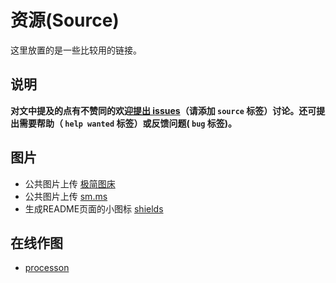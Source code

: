 # 资源(Source)
这里放置的是一些比较用的链接。

## 说明
**对文中提及的点有不赞同的欢迎[提出 issues](https://github.com/kuckboy1994/dailyNote/issues/new)（请添加 `source` 标签）讨论。还可提出需要帮助（ `help wanted` 标签）或反馈问题( `bug` 标签)。**

## 图片
- 公共图片上传 [极简图床](http://jiantuku.com/#/)
- 公共图片上传 [sm.ms](https://sm.ms/)
- 生成README页面的小图标 [shields](http://shields.io/)

## 在线作图
- [processon](https://www.processon.com/)
